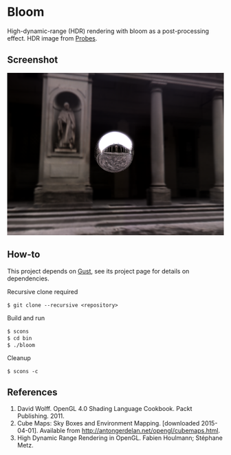 Bloom
=====
High-dynamic-range (HDR) rendering with bloom as a post-processing effect. HDR
image from [Probes](http://www.pauldebevec.com/Probes/).

Screenshot
----------
![scrot](https://github.com/mharrys/bloom/raw/master/scrot.png)

How-to
------
This project depends on [Gust](https://github.com/mharrys/gust), see its
project page for details on dependencies.

Recursive clone required

    $ git clone --recursive <repository>

Build and run

    $ scons
    $ cd bin
    $ ./bloom

Cleanup

    $ scons -c

References
----------
1. David Wolff. OpenGL 4.0 Shading Language Cookbook. Packt Publishing. 2011.
2. Cube Maps: Sky Boxes and Environment Mapping. [downloaded 2015-04-01]. Available from http://antongerdelan.net/opengl/cubemaps.html.
3. High Dynamic Range Rendering in OpenGL. Fabien Houlmann; Stéphane Metz.
